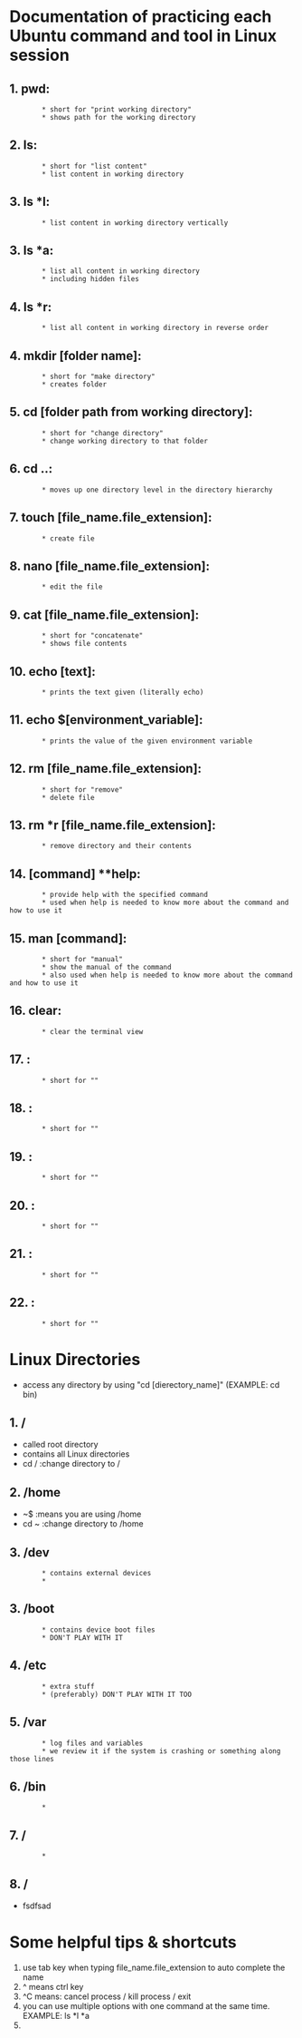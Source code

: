 # Documentation of practicing each Ubuntu command and tool in Linux session
## 1. pwd:
            * short for "print working directory"
            * shows path for the working directory
## 2. ls:
            * short for "list content"
            * list content in working directory
## 3. ls *l:
            * list content in working directory vertically
## 3. ls *a:
            * list all content in working directory
            * including hidden files
## 4. ls *r:
            * list all content in working directory in reverse order
## 4. mkdir [folder name]:
            * short for "make directory"
            * creates folder
## 5. cd [folder path from working directory]:
            * short for "change directory"
            * change working directory to that folder
## 6. cd ..:
            * moves up one directory level in the directory hierarchy
## 7. touch [file_name.file_extension]:
            * create file
## 8. nano [file_name.file_extension]:
            * edit the file
## 9. cat [file_name.file_extension]:
            * short for "concatenate"
            * shows file contents
## 10. echo [text]:
            * prints the text given (literally echo)
## 11. echo $[environment_variable]:
            * prints the value of the given environment variable
## 12. rm [file_name.file_extension]:
            * short for "remove"
            * delete file 
## 13. rm *r [file_name.file_extension]:
            * remove directory and their contents
## 14. [command] **help:
            * provide help with the specified command
            * used when help is needed to know more about the command and how to use it
## 15. man [command]:
            * short for "manual"
            * show the manual of the command
            * also used when help is needed to know more about the command and how to use it
## 16. clear:
            * clear the terminal view
## 17. :
            * short for ""
## 18. :
            * short for ""
## 19. :
            * short for ""
## 20. :
            * short for ""
## 21. :
            * short for ""
## 22. :
            * short for ""

# Linux Directories 
* access any directory by using "cd [dierectory_name]" (EXAMPLE: cd bin) 
## 1. /
* called root directory
* contains all Linux directories
* cd /  :change directory to /
## 2. /home
* ~$    :means you are using /home
* cd ~  :change directory to /home
## 3. /dev
            * contains external devices
            *
## 3. /boot
            * contains device boot files 
            * DON'T PLAY WITH IT
## 4. /etc
            * extra stuff
            * (preferably) DON'T PLAY WITH IT TOO 
## 5. /var
            * log files and variables 
            * we review it if the system is crashing or something along those lines
## 6. /bin
            *
## 7. /
            * 
## 8. /
* fsdfsad


# Some helpful tips & shortcuts
1. use tab key when typing file_name.file_extension to auto complete the name
2. ^ means ctrl key
3. ^C means: cancel process / kill process / exit
5. you can use multiple options with one command at the same time. EXAMPLE: ls *l *a
6. 